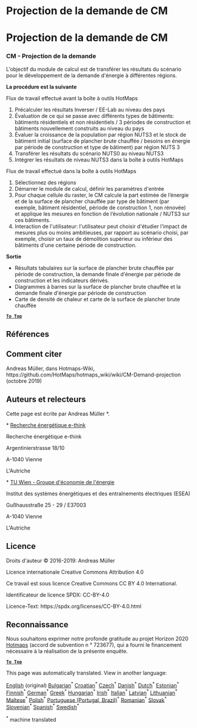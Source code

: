 <h1> <a class="anchor" id="cm-demand-projection" href="#cm-demand-projection"><i class="fa fa-link"></i></a> Projection de la demande de CM </h1><h1> <a class="anchor" id="cm-demand-projection" href="#cm-demand-projection"><i class="fa fa-link"></i></a> Projection de la demande de CM </h1><h3> <a class="anchor" id="cm---demand-projection" href="#cm---demand-projection"><i class="fa fa-link"></i></a> CM - Projection de la demande </h3><p> L&#39;objectif du module de calcul est de transférer les résultats du scénario pour le développement de la demande d&#39;énergie à différentes régions. </p><p> <strong>La procédure est la suivante</strong> </p><p> Flux de travail effectué avant la boîte à outils HotMaps </p><ol><li> Précalculer les résultats Inverser / EE-Lab au niveau des pays </li><li> Évaluation de ce qui se passe avec différents types de bâtiments: bâtiments résidentiels et non résidentiels / 3 périodes de construction et bâtiments nouvellement construits au niveau du pays </li><li> Évaluer la croissance de la population par région NUTS3 et le stock de bâtiment initial (surface de plancher brute chauffée / besoins en énergie par période de construction et type de bâtiment) par région NUTS 3 </li><li> Transférer les résultats du scénario NUTS0 au niveau NUTS3 </li><li> Intégrer les résultats de niveau NUTS3 dans la boîte à outils HotMaps </li></ol><p> Flux de travail effectué dans la boîte à outils HotMaps </p><ol><li> Sélectionnez des régions </li><li> Démarrer le module de calcul, définir les paramètres d&#39;entrée </li><li> Pour chaque cellule du raster, le CM calcule la part estimée de l’énergie et de la surface de plancher chauffée par type de bâtiment (par exemple, bâtiment résidentiel, période de construction 1, non rénovée) et applique les mesures en fonction de l’évolution nationale / NUTS3 sur ces bâtiments. </li><li> Interaction de l&#39;utilisateur: l&#39;utilisateur peut choisir d&#39;étudier l&#39;impact de mesures plus ou moins ambitieuses, par rapport au scénario choisi, par exemple, choisir un taux de démolition supérieur ou inférieur des bâtiments d&#39;une certaine période de construction. </li></ol><p> <strong>Sortie</strong> </p><ul><li> Résultats tabulaires sur la surface de plancher brute chauffée par période de construction, la demande finale d&#39;énergie par période de construction et les indicateurs dérivés. </li><li> Diagrammes à barres sur la surface de plancher brute chauffée et la demande finale d&#39;énergie par période de construction </li><li> Carte de densité de chaleur et carte de la surface de plancher brute chauffée </li></ul><p><ins> <code><strong><a href="#table-of-contents">To Top</a></strong></code> </ins> </p><h2> <a class="anchor" id="references" href="#references"><i class="fa fa-link"></i></a> Références </h2><h2> <a class="anchor" id="how-to-cite" href="#how-to-cite"><i class="fa fa-link"></i></a> Comment citer </h2><p> Andreas Müller, dans Hotmaps-Wiki, https://github.com/HotMaps/hotmaps_wiki/wiki/CM-Demand-projection (octobre 2019) </p><h2> <a class="anchor" id="authors-and-reviewers" href="#authors-and-reviewers"><i class="fa fa-link"></i></a> Auteurs et relecteurs </h2><p> Cette page est écrite par Andreas Müller *. </p><p> * <a href="http://www.e-think.ac.at">Recherche énergétique e-think</a> </p><p> Recherche énergétique e-think </p><p> Argentinierstrasse 18/10 </p><p> A-1040 Vienne </p><p> L&#39;Autriche </p><p> * <a href="http://www.eeg.tuwien.ac.at">TU Wien - Groupe d&#39;économie de l&#39;énergie</a> </p><p> Institut des systèmes énergétiques et des entraînements électriques (ESEA) </p><p> Gußhausstraße 25 - 29 / E37003 </p><p> A-1040 Vienne </p><p> L&#39;Autriche </p><h2> <a class="anchor" id="license" href="#license"><i class="fa fa-link"></i></a> Licence </h2><p> Droits d&#39;auteur © 2016-2019: Andreas Müller </p><p> Licence internationale Creative Commons Attribution 4.0 </p><p> Ce travail est sous licence Creative Commons CC BY 4.0 International. </p><p> Identificateur de licence SPDX: CC-BY-4.0 </p><p> Licence-Text: https://spdx.org/licenses/CC-BY-4.0.html </p><h2> <a class="anchor" id="acknowledgement" href="#acknowledgement"><i class="fa fa-link"></i></a> Reconnaissance </h2><p> Nous souhaitons exprimer notre profonde gratitude au projet Horizon 2020 <a href="https://www.hotmaps-project.eu">Hotmaps</a> (accord de subvention n ° 723677), qui a fourni le financement nécessaire à la réalisation de la présente enquête. </p><p><ins> <code><strong><a href="#table-of-contents">To Top</a></strong></code> </ins> </p>
<!--- THIS IS A SUPER UNIQUE IDENTIFIER -->

This page was automatically translated. View in another language:

[English](../en/CM-Demand-projection) (original) [Bulgarian](../bg/CM-Demand-projection)<sup>\*</sup> [Croatian](../hr/CM-Demand-projection)<sup>\*</sup> [Czech](../cs/CM-Demand-projection)<sup>\*</sup> [Danish](../da/CM-Demand-projection)<sup>\*</sup> [Dutch](../nl/CM-Demand-projection)<sup>\*</sup> [Estonian](../et/CM-Demand-projection)<sup>\*</sup> [Finnish](../fi/CM-Demand-projection)<sup>\*</sup>  [German](../de/CM-Demand-projection)<sup>\*</sup> [Greek](../el/CM-Demand-projection)<sup>\*</sup> [Hungarian](../hu/CM-Demand-projection)<sup>\*</sup> [Irish](../ga/CM-Demand-projection)<sup>\*</sup> [Italian](../it/CM-Demand-projection)<sup>\*</sup> [Latvian](../lv/CM-Demand-projection)<sup>\*</sup> [Lithuanian](../lt/CM-Demand-projection)<sup>\*</sup> [Maltese](../mt/CM-Demand-projection)<sup>\*</sup> [Polish](../pl/CM-Demand-projection)<sup>\*</sup> [Portuguese (Portugal, Brazil)](../pt/CM-Demand-projection)<sup>\*</sup> [Romanian](../ro/CM-Demand-projection)<sup>\*</sup> [Slovak](../sk/CM-Demand-projection)<sup>\*</sup> [Slovenian](../sl/CM-Demand-projection)<sup>\*</sup> [Spanish](../es/CM-Demand-projection)<sup>\*</sup> [Swedish](../sv/CM-Demand-projection)<sup>\*</sup> 

<sup>\*</sup> machine translated
